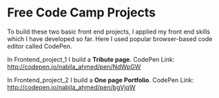 # Free Code Camp Projects

To build these two basic front end projects, I applied my front end skills which I have developed so far. Here I used popular browser-based code editor called CodePen.

In Frontend_project_1 I build a **Tribute page**. 
CodePen Link: http://codepen.io/nabila_ahmed/pen/NdWpGW

In Frontend_project_2 I build a **One page Portfolio**.
CodePen Link: http://codepen.io/nabila_ahmed/pen/bgVjqW

